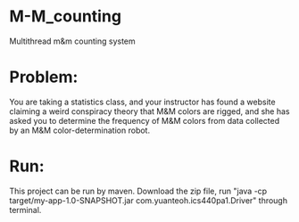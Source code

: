 # M-M_counting
Multithread m&amp;m counting system


# Problem: 
You are taking a statistics class, and your instructor has found a website claiming a weird conspiracy theory that M&M colors are rigged, and she has asked you to determine the frequency of M&M colors from data collected by an M&M color-determination robot.


# Run:
This project can be run by maven.
Download the zip file, run "java -cp target/my-app-1.0-SNAPSHOT.jar com.yuanteoh.ics440pa1.Driver" through terminal.

